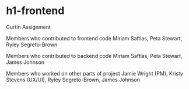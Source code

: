 # h1-frontend
Curtin Assignment

Members who contributed to frontend code 
Miriam Saftlas, 
Peta Stewart, 
Ryley Segreto-Brown

Members who contributed to backend code 
Miriam Saftlas, Peta Stewart, James Johnson

Members who worked on other parts of project
Jamie Wright (PM), Kristy Stevens (UX/UI), Ryley Segreto-Brown, James Johnson
